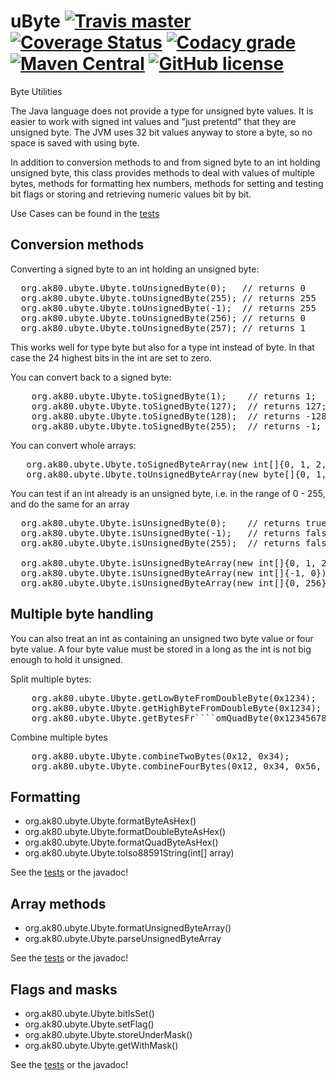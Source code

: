 # uByte [![Travis master](https://img.shields.io/travis/ak80/uByte/master.svg?maxAge=3600)](https://travis-ci.org/ak80/uByte) [![Coverage Status](https://coveralls.io/repos/github/ak80/uByte/badge.svg?maxAge=3600)](https://coveralls.io/github/ak80/uByte?branch=master) [![Codacy grade](https://img.shields.io/codacy/grade/ff95c3e5360649638c61f2834bffd8b2/master.svg?maxAge=3600)](https://www.codacy.com/app/josef-koch/uByte/dashboard) [![Maven Central](https://maven-badges.herokuapp.com/maven-central/org.ak80.ubyte/uByte/badge.svg?style=flat-square)](https://maven-badges.herokuapp.com/maven-central/org.ak80.ubyte/uByte/) [![GitHub license](https://img.shields.io/badge/license-Apache%20License%202.0-blue.svg?style=flat)](http://www.apache.org/licenses/LICENSE-2.0)

Byte Utilities
 
The Java language does not provide a type for unsigned byte values. It is easier to work with 
signed int values and "just pretentd" that they are unsigned byte. The JVM uses 32 
bit values anyway to store a byte, so no space is saved with using byte.

In addition to conversion methods to and from signed byte to an int holding unsigned byte, this class provides methods
to deal with values of multiple bytes, methods for formatting hex numbers, methods for setting and 
testing bit flags or storing and retrieving numeric values bit by
bit. 

Use Cases can be found in the [tests](/src/test/java/org/ak80/ubyte/org.ak80.ubyte.UbyteTest.java)

## Conversion methods

Converting a signed byte to an int holding an unsigned byte:
<pre>
  org.ak80.ubyte.Ubyte.toUnsignedByte(0);   // returns 0
  org.ak80.ubyte.Ubyte.toUnsignedByte(255); // returns 255
  org.ak80.ubyte.Ubyte.toUnsignedByte(-1);  // returns 255
  org.ak80.ubyte.Ubyte.toUnsignedByte(256); // returns 0
  org.ak80.ubyte.Ubyte.toUnsignedByte(257); // returns 1
</pre>

This works well for type byte but also for a type int instead of byte. In that case the 24 
highest bits in the int are set to zero.

You can convert back to a signed byte:

<pre>
    org.ak80.ubyte.Ubyte.toSignedByte(1);    // returns 1;
    org.ak80.ubyte.Ubyte.toSignedByte(127);  // returns 127;
    org.ak80.ubyte.Ubyte.toSignedByte(128);  // returns -128;
    org.ak80.ubyte.Ubyte.toSignedByte(255);  // returns -1;
</pre>

You can convert whole arrays:
<pre>
   org.ak80.ubyte.Ubyte.toSignedByteArray(new int[]{0, 1, 2, 3}); // returns byte[]
   org.ak80.ubyte.Ubyte.toUnsignedByteArray(new byte[]{0, 1, -1}); // returns int[]
</pre>

You can test if an int already is an unsigned byte, i.e. in the range of 0 - 255, and do the same for an array
<pre>
  org.ak80.ubyte.Ubyte.isUnsignedByte(0);    // returns true
  org.ak80.ubyte.Ubyte.isUnsignedByte(-1);   // returns false
  org.ak80.ubyte.Ubyte.isUnsignedByte(255);  // returns false
  
  org.ak80.ubyte.Ubyte.isUnsignedByteArray(new int[]{0, 1, 25}); // returns true;
  org.ak80.ubyte.Ubyte.isUnsignedByteArray(new int[]{-1, 0});    // returns false;
  org.ak80.ubyte.Ubyte.isUnsignedByteArray(new int[]{0, 256});   // returns false;
</pre>

## Multiple byte handling

You can also treat an int as containing an unsigned two byte value or four byte value. A four byte value must be stored
in a long as the int is not big enough to hold it unsigned.

Split multiple bytes:
<pre>
    org.ak80.ubyte.Ubyte.getLowByteFromDoubleByte(0x1234);     // returns 0x34
    org.ak80.ubyte.Ubyte.getHighByteFromDoubleByte(0x1234);    // returns 0x12
    org.ak80.ubyte.Ubyte.getBytesFr````omQuadByte(0x12345678L);    // return { 0x12, 0x34, 0x56, 0x78 }
</pre>

Combine multiple bytes
<pre>
    org.ak80.ubyte.Ubyte.combineTwoBytes(0x12, 0x34);              // returns 0x1234
    org.ak80.ubyte.Ubyte.combineFourBytes(0x12, 0x34, 0x56, 0x78); // returns 0x12345678
</pre>

## Formatting

* org.ak80.ubyte.Ubyte.formatByteAsHex()
* org.ak80.ubyte.Ubyte.formatDoubleByteAsHex()
* org.ak80.ubyte.Ubyte.formatQuadByteAsHex()
* org.ak80.ubyte.Ubyte.toIso88591String(int[] array)

See the [tests](/src/test/java/org/ak80/ubyte/org.ak80.ubyte.UbyteTest.java) or the javadoc!

## Array methods

* org.ak80.ubyte.Ubyte.formatUnsignedByteArray()
* org.ak80.ubyte.Ubyte.parseUnsignedByteArray

See the [tests](/src/test/java/org/ak80/ubyte/org.ak80.ubyte.UbyteTest.java) or the javadoc!

## Flags and masks

* org.ak80.ubyte.Ubyte.bitIsSet()
* org.ak80.ubyte.Ubyte.setFlag()
* org.ak80.ubyte.Ubyte.storeUnderMask()
* org.ak80.ubyte.Ubyte.getWithMask()

See the [tests](/src/test/java/org/ak80/ubyte/org.ak80.ubyte.UbyteTest.java) or the javadoc!
